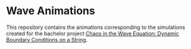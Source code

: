 # Wave Animations

This repository contains the animations corresponding to the simulations created for the bachelor project [Chaos in the Wave Equation: Dynamic Boundary Conditions on a String](https://github.com/Bachelor-thesis-KULAK/Wave-Animations).
